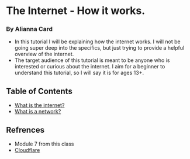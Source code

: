 # The Internet - How it works.
### By Alianna Card
* In this tutorial I will be explaining how the internet works. I will not be going super deep into the specifics, but just trying to provide a helpful overview of the internet.
* The target audience of this tutorial is meant to be anyone who is interested or curious about the internet. I aim for a beginner to understand this tutorial, so I will say it is for ages 13+.

## Table of Contents
* [What is the internet?](doc1.md)
* [What is a network?](doc2.md)

## Refrences 
* Module 7 from this class
* [Cloudflare](https://www.cloudflare.com/learning/network-layer/how-does-the-internet-work/)
